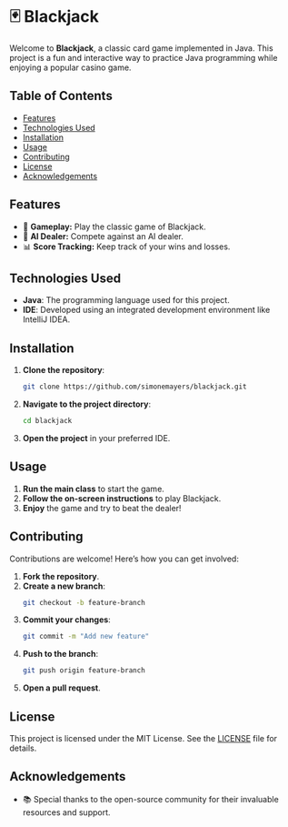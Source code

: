 # 🃏 Blackjack

Welcome to **Blackjack**, a classic card game implemented in Java. This project is a fun and interactive way to practice Java programming while enjoying a popular casino game.

## Table of Contents

- [Features](#features)
- [Technologies Used](#technologies-used)
- [Installation](#installation)
- [Usage](#usage)
- [Contributing](#contributing)
- [License](#license)
- [Acknowledgements](#acknowledgements)

## Features

- 🎲 **Gameplay:** Play the classic game of Blackjack.
- 🤖 **AI Dealer:** Compete against an AI dealer.
- 📊 **Score Tracking:** Keep track of your wins and losses.

## Technologies Used

- **Java**: The programming language used for this project.
- **IDE**: Developed using an integrated development environment like IntelliJ IDEA.

## Installation

1. **Clone the repository**:
   ```bash
   git clone https://github.com/simonemayers/blackjack.git
   ```
2. **Navigate to the project directory**:
   ```bash
   cd blackjack
   ```
3. **Open the project** in your preferred IDE.

## Usage

1. **Run the main class** to start the game.
2. **Follow the on-screen instructions** to play Blackjack.
3. **Enjoy** the game and try to beat the dealer!

## Contributing

Contributions are welcome! Here’s how you can get involved:

1. **Fork the repository**.
2. **Create a new branch**:
   ```bash
   git checkout -b feature-branch
   ```
3. **Commit your changes**:
   ```bash
   git commit -m "Add new feature"
   ```
4. **Push to the branch**:
   ```bash
   git push origin feature-branch
   ```
5. **Open a pull request**.

## License

This project is licensed under the MIT License. See the [LICENSE](LICENSE) file for details.

## Acknowledgements

- 📚 Special thanks to the open-source community for their invaluable resources and support.

